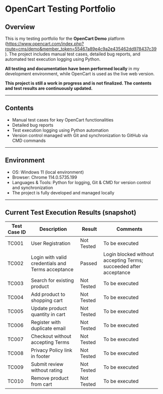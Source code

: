 # OpenCart Testing Portfolio

## Overview

This is my testing portfolio for the **OpenCart Demo** platform (https://www.opencart.com/index.php?route=cms/demo&member_token=55467a89e4c9a2e435462dd978437c39).
The project includes manual test cases, detailed bug reports, and automated test execution logging using Python.

**All testing and documentation have been performed locally** in my development environment, while OpenCart is used as the live web version.

**This project is still a work in progress and is not finalized. The contents and test results are continuously updated.**

---

## Contents

- Manual test cases for key OpenCart functionalities
- Detailed bug reports
- Test execution logging using Python automation
- Version control managed with Git and synchronization to GitHub via CMD commands

---

## Environment

- OS: Windows 11 (local environment)
- Browser: Chrome 114.0.5735.199
- Languages & Tools: Python for logging, Git & CMD for version control and synchronization
- The project is fully developed and managed locally

---

## Current Test Execution Results (snapshot)

| Test Case ID | Description                                       | Result     | Comments                                                          |
| ------------ | ------------------------------------------------- | ---------- | ----------------------------------------------------------------- |
| TC001        | User Registration                                 | Not Tested | To be executed                                                    |
| TC002        | Login with valid credentials and Terms acceptance | Passed     | Login blocked without accepting Terms; succeeded after acceptance |
| TC003        | Search for existing product                       | Not Tested | To be executed                                                    |
| TC004        | Add product to shopping cart                      | Not Tested | To be executed                                                    |
| TC005        | Update product quantity in cart                   | Not Tested | To be executed                                                    |
| TC006        | Register with duplicate email                     | Not Tested | To be executed                                                    |
| TC007        | Checkout without accepting Terms                  | Not Tested | To be executed                                                    |
| TC008        | Privacy Policy link in footer                     | Not Tested | To be executed                                                    |
| TC009        | Submit review without rating                      | Not Tested | To be executed                                                    |
| TC010        | Remove product from cart                          | Not Tested | To be executed                                                    |
